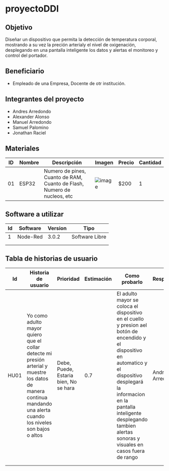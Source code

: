 # proyectoDDI
## Objetivo
Diseñar un dispositivo que permita la detección de temperatura corporal, mostrando a su vez la preción arterialy el nivel de oxigenación, desplegando en una pantalla inteligente los datos y alertas el monitoreo y control del portador.
## Beneficiario
- Empleado de una Empresa, Docente de otr institución.
## Integrantes del proyecto
- Andres Arredondo
- Alexander Alonso
- Manuel Arredondo
- Samuel Palomino
- Jonathan Raciel
## Materiales
|ID|Nombre|Descripción|Imagen|Precio|Cantidad|
|--|------|-----------|------|------|--------|
|01|ESP32|Numero de pines, Cuanto de RAM, Cuanto de Flash, Numero de nucleos, etc|![image](https://github.com/AndresArrEsc/proyectoDDI/assets/90641514/a5b38f0f-68fc-4333-8d08-88b675860fb2)|$200|1|
## Software a utilizar
| Id | Software | Version | Tipo |
|----|----------|---------|------|
|   1| Node-Red |   3.0.2 |Software Libre |
|    |          |         |      |
|    |          |         |      |
## Tabla de historias de usuario
| Id | Historia de usuario | Prioridad | Estimación | Como probarlo | Responsable |
|----|---------------------|-----------|------------|---------------|-------------|
|HU01|Yo como adulto mayor quiero que el collar detecte mi presión arterial y muestre los datos de manera continua mandando una alerta cuando los niveles son bajos o altos|Debe, Puede, Estaria bien, No se hara|0.7|El adulto mayor se coloca el dispositivo en el cuello y presion ael botón de encendido y el dispositivo en automatico y el dispositivo desplegará la informacion en la pantalla inteligente desplegando tambien alertas sonoras y visuales en casos fuera de rango|Andres Arredondo|
|    |                     |           |            |               |             |
|    |                     |           |            |               |             |
